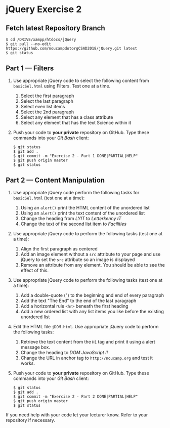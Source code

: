 # jQuery Exercise 2


## Fetch latest Repository Branch

```
$ cd /DRIVE/xampp/htdocs/jQuery
$ git pull --no-edit https://github.com/noucampdotorgCSAD2018/jQuery.git latest
$ git status

```

## Part 1 — Filters

1.	Use appropriate jQuery code to select the following content from ``basicSel.html`` using Filters.  Test one at a time.

	1.	Select the first paragraph
	1.	Select the last paragraph
	1.	Select even list items
	1.	Select the 2nd paragraph
	1.	Select any element that has a class attribute
	1.	Select any element that has the text Science within it

1.	Push your code to **your private** repository on GitHub.  Type these commands into your *Git Bash* client:

	```
	$ git status
	$ git add .
	$ git commit -m "Exercise 2 - Part 1 DONE|PARTIAL|HELP"
	$ git push origin master
	$ git status

	```

## Part 2 — Content Manipulation

1.	Use appropriate jQuery code perform the following tasks for ``basicSel.html`` (test one at a time):

	1.	Using an ``alert()`` print the HTML content of the unordered list
	1.	Using an ``alert()`` print the text content of the unordered list
	1.	Change the heading from *LYIT* to *Letterkenny IT*
	1.	Change the text of the second list item to *Facilities*


1.	Use appropriate jQuery code to perform the following tasks (test one at a time):

	1.	Align the first paragraph as centered
	1.	Add an image element without a ``src`` attribute to your page and use jQuery to set the ``src`` attribute so an image is displayed
	1.	Remove an attribute from any element. You should be able to see the effect of this.
	

1.	Use appropriate jQuery code to perform the following tasks (test one at a time):

	1.	Add a double-quote (") to the beginning and end of every paragraph
	1.	Add the text "The End" to the end of the last paragraph
	1.	Add a horizontal rule ``<hr>`` beneath the first heading
	1.	Add a new ordered list with any list items you like before the existing unordered list	


1.	Edit the HTML file ``jDOM.html``. Use appropriate jQuery code to perform the following tasks:

	1.	Retrieve the text content from the ``H1`` tag and print it using a alert message box. 
	1.	Change the heading to *DOM JavaScript II*
	1.	Change the URL in anchor tag to ``http://noucamp.org`` and test it works. 


1.	Push your code to **your private** repository on GitHub.  Type these commands into your *Git Bash* client:

	```
	$ git status
	$ git add .
	$ git commit -m "Exercise 2 - Part 2 DONE|PARTIAL|HELP"
	$ git push origin master
	$ git status

	```

If you need help with your code let your lecturer know.  Refer to your repository if necessary.

